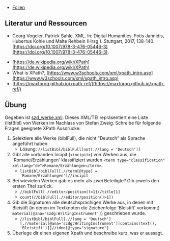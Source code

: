 * [Folien](https://docs.google.com/presentation/d/1F-Kq0NN6Zxd2ijR7TTrmjHLwGwnTy35nXp6W17E3bWw/edit?usp=sharing)

## Literatur und Ressourcen

* Georg Vogeler, Patrick Sahle. XML. In: Digital Humanities. Fotis Jannidis, Hubertus Kohle und Malte Rehbein (Hrsg.). Stuttgart, 2017, 138-140. [https://doi.org/10.1007/978-3-476-05446-3](https://doi.org/10.1007/978-3-476-05446-3).
- [https://de.wikipedia.org/wiki/XPath](https://de.wikipedia.org/wiki/XPath)
- What is XPath?, [https://www.w3schools.com/xml/xpath_intro.asp](https://www.w3schools.com/xml/xpath_intro.asp)
- [https://maxtoroq.github.io/xpath-ref/](https://maxtoroq.github.io/xpath-ref/)

## Übung

Gegeben ist [szd_werke.xml](https://github.com/chpollin/Teaching/blob/master/TTT/TTT_5_XPath/szd_werke.xml). Dieses XML/TEI repräsentiert eine Liste (listBibl) von Werken im Nachlass von Stefan Zweig. Schreibe für folgende Fragen geeignete XPath Ausdrücke:
1. Selektiere alle Werke (biblFull), die nicht "Deutsch" als Sprache angeführt haben. 
   * Lösung: `//listBibl/biblFull[not(.//lang = 'Deutsch')]`
2. Gibt alle vorhanden Incipit (`<incipit>`) von Werken aus, die 'Romane/Erzählungen' klassifiziert wurden `<term type="classification" xml:lang="de">Romane/Erzählungen</term>`.
   * `listBibl/biblFull[.//term[@type] = 'Romane/Erzählungen']//incipit`
3. Bei wievielen Werken gab es mehr als zwei Beteiligte? Gib jeweils den ersten Titel zurück.
   * `//biblFull[.//editor/position()>1]//title[1]`
   * `count(//biblFull[.//editor/position()>1])`
4. Gib die Signaturen alle deutschsprachigen Werke aus, in denen mit Bleistift (in denen im Textknoten die Zeichenfolge 'Bleistift' vorkommt) `material[@ana='szdg:WritingInstrument']`) geschrieben wurde.
   * `//listBibl/biblFull[.//lang = 'Deutsch'][.//material[@ana='szdg:WritingInstrument'][contains(text(), 'Bleistift')]]//idno[@type="signature"]`
5. Überlege dir einen eigenen Xpath und beschreibe kurz, was er aussagt.



